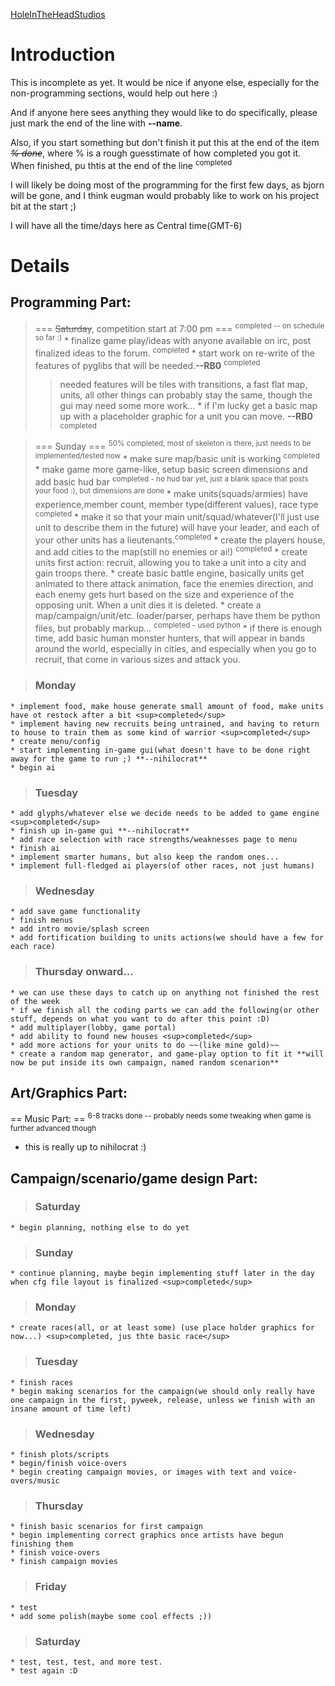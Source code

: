 [HoleInTheHeadStudios](HoleInTheHeadStudios.md)
# Introduction #

This is incomplete as yet. It would be nice if anyone else, especially for the non-programming sections, would help out here :)

And if anyone here sees anything they would like to do specifically, please just mark the end of the line with **--name**.

Also, if you start something but don't finish it put this at the end of the item _~~% done~~_,  where % is a rough  guesstimate of how completed you got it. When finished, pu thtis at the end of the line <sup>completed</sup>

I will likely be doing most of the programming for the first few days, as bjorn will be gone, and I think eugman would probably like to work on his project  bit at the start ;)

I will have all the time/days here as Central time(GMT-6)


# Details #
## Programming Part: ##
> === ~~Saturday~~, competition start at 7:00 pm === <sup>completed -- on schedule so far :)</sup>
    * finalize game play/ideas with anyone available on irc, post finalized ideas to the forum. <sup>completed</sup>
    * start work on re-write of the features of pyglibs that will be needed.**--RB0** <sup>completed</sup>
> > needed features will be tiles with transitions, a fast flat map, units, all other things can probably stay the same, though the gui may need some more work...
    * if I'm lucky get a basic map up with a placeholder graphic for a unit you can move.        **--RB0** <sup>completed</sup>


> === Sunday === <sup>50% completed, most of skeleton is there, just needs to be implemented/tested now</sup>
    * make sure map/basic unit is working <sup>completed</sup>
    * make game more game-like, setup basic screen dimensions and add basic hud bar <sup>completed - no hud bar yet, just a blank space that posts your food :), but dimensions are done</sup>
    * make units(squads/armies) have experience,member count, member type(different values), race type <sup>completed</sup>
    * make it so that your main unit/squad/whatever(I'll just use unit to describe them in the future) will have your leader, and each of your other units has a lieutenants.<sup>completed</sup>
    * create the players house, and add cities to the map(still no enemies or ai!) <sup>completed</sup>
    * create units first action: recruit, allowing you to take a unit into a city and gain troops there.
    * create basic battle engine, basically units get animated to there attack animation, face the enemies direction, and each enemy gets hurt based on the size and experience of the opposing unit. When a unit dies it is deleted.
    * create a map/campaign/unit/etc. loader/parser, perhaps have them be python files, but probably markup... <sup>completed - used python</sup>
    * if there is enough time, add basic human monster hunters, that will appear in bands around the world, especially in cities, and especially when you go to recruit, that come in various sizes and attack you.

> ### Monday ###
    * implement food, make house generate small amount of food, make units have ot restock after a bit <sup>completed</sup>
    * implement having new recruits being untrained, and having to return to house to train them as some kind of warrior <sup>completed</sup>
    * create menu/config
    * start implementing in-game gui(what doesn't have to be done right away for the game to run ;) **--nihilocrat**
    * begin ai

> ### Tuesday ###
    * add glyphs/whatever else we decide needs to be added to game engine <sup>completed</sup>
    * finish up in-game gui **--nihilocrat**
    * add race selection with race strengths/weaknesses page to menu
    * finish ai
    * implement smarter humans, but also keep the random ones...
    * implement full-fledged ai players(of other races, not just humans)

> ### Wednesday ###
    * add save game functionality
    * finish menus
    * add intro movie/splash screen
    * add fortification building to units actions(we should have a few for each race)

> ### Thursday onward... ###
    * we can use these days to catch up on anything not finished the rest of the week
    * if we finish all the coding parts we can add the following(or other stuff, depends on what you want to do after this point :D)
    * add multiplayer(lobby, game portal)
    * add ability to found new houses <sup>completed</sup>
    * add more actions for your units to do ~~(like mine gold)~~
    * create a random map generator, and game-play option to fit it **will now be put inside its own campaign, named random scenarion**

## Art/Graphics Part: ##

== Music Part: == <sup>6-8 tracks done -- probably needs some tweaking when game is further advanced though</sup>
  * this is really up to nihilocrat :)

## Campaign/scenario/game design Part: ##
> ### Saturday ###
    * begin planning, nothing else to do yet
> ### Sunday ###
    * continue planning, maybe begin implementing stuff later in the day when cfg file layout is finalized <sup>completed</sup>
> ### Monday ###
    * create races(all, or at least some) (use place holder graphics for now...) <sup>completed, jus thte basic race</sup>
> ### Tuesday ###
    * finish races
    * begin making scenarios for the campaign(we should only really have one campaign in the first, pyweek, release, unless we finish with an insane amount of time left)
> ### Wednesday ###
    * finish plots/scripts
    * begin/finish voice-overs
    * begin creating campaign movies, or images with text and voice-overs/music
> ### Thursday ###
    * finish basic scenarios for first campaign
    * begin implementing correct graphics once artists have begun finishing them
    * finish voice-overs
    * finish campaign movies
> ### Friday ###
    * test
    * add some polish(maybe some cool effects ;))
> ### Saturday ###
    * test, test, test, and more test.
    * test again :D